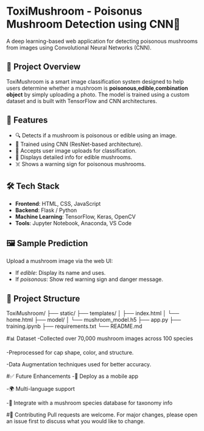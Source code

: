 # ToxiMushroom - Poisonus Mushroom Detection using CNN🍄
A deep learning-based web application for detecting poisonous mushrooms from images using Convolutional Neural Networks (CNN).

## 🚀 Project Overview
ToxiMushroom is a smart image classification system designed to help users determine whether a mushroom is **poisonous**,**edible**,**combination** **object** by simply 
uploading a photo. The model is trained using a custom dataset and is built with TensorFlow and CNN architectures.

## 🧠 Features
- 🔍 Detects if a mushroom is poisonous or edible using an image.
- 🧠 Trained using CNN (ResNet-based architecture).
- 📸 Accepts user image uploads for classification.
- 🧾 Displays detailed info for edible mushrooms.
- ☠️ Shows a warning sign for poisonous mushrooms.

## 🛠️ Tech Stack
- **Frontend**: HTML, CSS, JavaScript
- **Backend**: Flask / Python
- **Machine Learning**: TensorFlow, Keras, OpenCV
- **Tools**: Jupyter Notebook, Anaconda, VS Code

## 🖼️ Sample Prediction
Upload a mushroom image via the web UI:
- If *edible*: Display its name and uses.
- If *poisonous*: Show red warning sign and danger message.

## 📁 Project Structure
ToxiMushroom/
├── static/
├── templates/
│ ├── index.html
│ └── home.html
├── model/
│ └── mushroom_model.h5
├── app.py
├── training.ipynb
├── requirements.txt
└── README.md

#📊 Dataset
-Collected over 70,000 mushroom images across 100 species

-Preprocessed for cap shape, color, and structure.

-Data Augmentation techniques used for better accuracy.

#✅ Future Enhancements
-📱 Deploy as a mobile app

-🌍 Multi-language support

-🧬 Integrate with a mushroom species database for taxonomy info

#🤝 Contributing
Pull requests are welcome. For major changes, please open an issue first to discuss what you would like to change.

